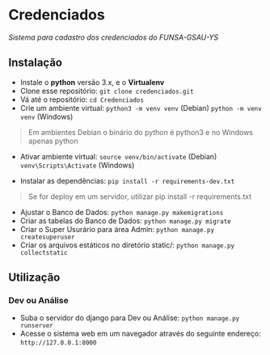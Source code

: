 # Credenciados

_Sistema para cadastro dos credenciados do FUNSA-GSAU-YS_

## Instalação

- Instale o **python** versão 3.x, e o **Virtualenv**
- Clone esse repositório: `git clone credenciados.git`
- Vá até o repositório: `cd Credenciados`
- Crie um ambiente virtual: `python3 -m venv venv` (Debian)
`python -m venv venv` (Windows)

> Em ambientes Debian o binário do python é python3 e no Windows apenas python

- Ativar ambiente virtual: `source venv/bin/activate` (Debian)
`venv\Scripts\Activate` (Windows)

- Instalar as dependências: `pip install -r requirements-dev.txt`

> Se for deploy em um servidor, utilizar pip install -r requirements.txt

- Ajustar o Banco de Dados: `python manage.py makemigrations`
- Criar as tabelas do Banco de Dados: `python manage.py migrate`
- Criar o Super Usurário para área Admin: `python manage.py createsuperuser`
- Criar os arquivos estáticos no diretório static/: `python manage.py collectstatic`

## Utilização

### Dev ou Análise

- Suba o servidor do django para Dev ou Análise: `python manage.py runserver`
- Acesse o sistema web em um navegador através do seguinte endereço:
`http://127.0.0.1:8000`
